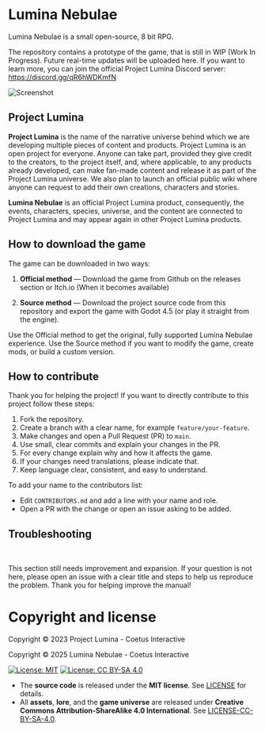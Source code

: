 # Lumina Nebulae
Lumina Nebulae is a small open-source, 8 bit RPG.

The repository contains a prototype of the game, that is still in WIP (Work In Progress). Future real-time updates will be uploaded here. If you want to learn more, you can join the official Project Lumina Discord server:
https://discord.gg/qR6hWDKmfN

![Screenshot](https://i.ibb.co/cXtDGqBd/Lumina-Nebulae.jpg)

## Project Lumina

**Project Lumina** is the name of the narrative universe behind which we are developing multiple pieces of content and products. Project Lumina is an open project for everyone. Anyone can take part, provided they give credit to the creators, to the project itself, and, where applicable, to any products already developed, can make fan-made content and release it as part of the Project Lumina universe. We also plan to launch an official public wiki where anyone can request to add their own creations, characters and stories.

**Lumina Nebulae** is an official Project Lumina product, consequently, the events, characters, species, universe, and the content are connected to Project Lumina and may appear again in other Project Lumina products.

## How to download the game

The game can be downloaded in two ways:

1. **Official method** — Download the game from Github on the releases section or Itch.io (When it becomes available)

2. **Source method** — Download the project source code from this repository and export the game with Godot 4.5 (or play it straight from the engine).

Use the Official method to get the original, fully supported Lumina Nebulae experience. Use the Source method if you want to modify the game, create mods, or build a custom version.

## How to contribute

Thank you for helping the project! If you want to directly contribute to this project follow these steps:

1. Fork the repository.
2. Create a branch with a clear name, for example `feature/your-feature`.
3. Make changes and open a Pull Request (PR) to `main`.
4. Use small, clear commits and explain your changes in the PR.
5. For every change explain why and how it affects the game.
6. If your changes need translations, please indicate that.
7. Keep language clear, consistent, and easy to understand.

To add your name to the contributors list:
- Edit `CONTRIBUTORS.md` and add a line with your name and role.
- Open a PR with the change or open an issue asking to be added.

## Troubleshooting
‎

This section still needs improvement and expansion. If your question is not here, please open an issue with a clear title and steps to help us reproduce the problem. Thank you for helping improve the manual!

# Copyright and license

Copyright © 2023 Project Lumina - Coetus Interactive

Copyright © 2025 Lumina Nebulae - Coetus Interactive

[![License: MIT](https://img.shields.io/badge/License-MIT-yellow.svg)](https://opensource.org/licenses/MIT)
[![License: CC BY-SA 4.0](https://img.shields.io/badge/License-CC_BY--SA_4.0-lightgrey.svg)](https://creativecommons.org/licenses/by-sa/4.0/)

- The **source code** is released under the **MIT license**. See [LICENSE](./LICENSE) for details.
- All **assets**, **lore**, and the **game universe** are released under **Creative Commons Attribution-ShareAlike 4.0 International**. See [LICENSE-CC-BY-SA-4.0](LICENSE-CONTENT).
